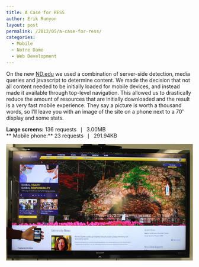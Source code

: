 ```yaml
---
title: A Case for RESS
author: Erik Runyon
layout: post
permalink: /2012/05/a-case-for-ress/
categories:
  - Mobile
  - Notre Dame
  - Web Development
---
```

On the new [ND.edu][1] we used a combination of server-side detection, media queries and javascript to determine content. We made the decision that not all content needed to be initially loaded for mobile devices, and instead made it available through top-level navigation. This allowed us to drastically reduce the amount of resources that are initially downloaded and the result is a very fast mobile experience. They say a picture is worth a thousand words, so I’ll leave you with an image of the site on a phone next to a 70″ display and some stats.<!--more-->

**Large screens:** 136 requests  ❘  3.00MB  
** Mobile phone:** 23 requests  ❘  291.94KB

<img class="alignnone size-full" title="ND.edu on an iPhone and 70&quot; monitor" src="/images/2012/nd-mobile-tv.jpg" alt="ND.edu on an iPhone and 70&quot; monitor" />

 [1]: http://nd.edu/